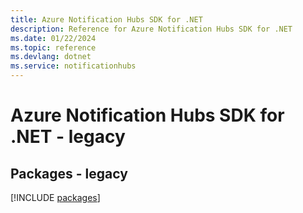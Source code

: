 ```yaml
---
title: Azure Notification Hubs SDK for .NET
description: Reference for Azure Notification Hubs SDK for .NET
ms.date: 01/22/2024
ms.topic: reference
ms.devlang: dotnet
ms.service: notificationhubs
---
```

# Azure Notification Hubs SDK for .NET - legacy
## Packages - legacy
[!INCLUDE [packages](notification-hubs-index.md)]